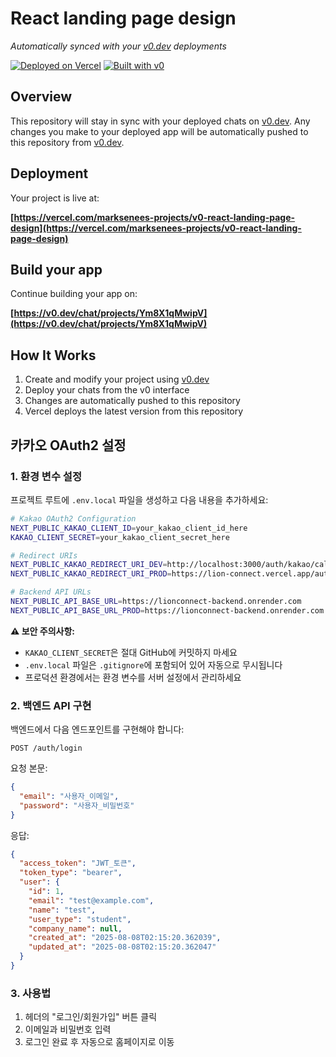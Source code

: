 # React landing page design

_Automatically synced with your [v0.dev](https://v0.dev) deployments_

[![Deployed on Vercel](https://img.shields.io/badge/Deployed%20on-Vercel-black?style=for-the-badge&logo=vercel)](https://vercel.com/marksenees-projects/v0-react-landing-page-design)
[![Built with v0](https://img.shields.io/badge/Built%20with-v0.dev-black?style=for-the-badge)](https://v0.dev/chat/projects/Ym8X1qMwipV)

## Overview

This repository will stay in sync with your deployed chats on [v0.dev](https://v0.dev).
Any changes you make to your deployed app will be automatically pushed to this repository from [v0.dev](https://v0.dev).

## Deployment

Your project is live at:

**[https://vercel.com/marksenees-projects/v0-react-landing-page-design](https://vercel.com/marksenees-projects/v0-react-landing-page-design)**

## Build your app

Continue building your app on:

**[https://v0.dev/chat/projects/Ym8X1qMwipV](https://v0.dev/chat/projects/Ym8X1qMwipV)**

## How It Works

1. Create and modify your project using [v0.dev](https://v0.dev)
2. Deploy your chats from the v0 interface
3. Changes are automatically pushed to this repository
4. Vercel deploys the latest version from this repository

## 카카오 OAuth2 설정

### 1. 환경 변수 설정

프로젝트 루트에 `.env.local` 파일을 생성하고 다음 내용을 추가하세요:

```bash
# Kakao OAuth2 Configuration
NEXT_PUBLIC_KAKAO_CLIENT_ID=your_kakao_client_id_here
KAKAO_CLIENT_SECRET=your_kakao_client_secret_here

# Redirect URIs
NEXT_PUBLIC_KAKAO_REDIRECT_URI_DEV=http://localhost:3000/auth/kakao/callback
NEXT_PUBLIC_KAKAO_REDIRECT_URI_PROD=https://lion-connect.vercel.app/auth/kakao/callback

# Backend API URLs
NEXT_PUBLIC_API_BASE_URL=https://lionconnect-backend.onrender.com
NEXT_PUBLIC_API_BASE_URL_PROD=https://lionconnect-backend.onrender.com
```

**⚠️ 보안 주의사항:**

- `KAKAO_CLIENT_SECRET`은 절대 GitHub에 커밋하지 마세요
- `.env.local` 파일은 `.gitignore`에 포함되어 있어 자동으로 무시됩니다
- 프로덕션 환경에서는 환경 변수를 서버 설정에서 관리하세요

### 2. 백엔드 API 구현

백엔드에서 다음 엔드포인트를 구현해야 합니다:

```
POST /auth/login
```

요청 본문:

```json
{
  "email": "사용자_이메일",
  "password": "사용자_비밀번호"
}
```

응답:

```json
{
  "access_token": "JWT_토큰",
  "token_type": "bearer",
  "user": {
    "id": 1,
    "email": "test@example.com",
    "name": "test",
    "user_type": "student",
    "company_name": null,
    "created_at": "2025-08-08T02:15:20.362039",
    "updated_at": "2025-08-08T02:15:20.362047"
  }
}
```

### 3. 사용법

1. 헤더의 "로그인/회원가입" 버튼 클릭
2. 이메일과 비밀번호 입력
3. 로그인 완료 후 자동으로 홈페이지로 이동
